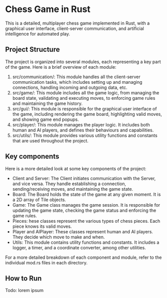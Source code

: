 # Chess Game in Rust
This is a detailed, multiplayer chess game implemented in Rust, with a graphical user interface, client-server communication, and artificial intelligence for automated play.
## Project Structure
The project is organized into several modules, each representing a key part of the game. Here is a brief overview of each module:

1. src/communication/: This module handles all the client-server communication tasks, which includes setting up and managing connections, handling incoming and outgoing data, etc.
2. src/game/: This module includes all the game logic, from managing the board state, validating and executing moves, to enforcing game rules and maintaining the game history.
3. src/gui/: This module is responsible for the graphical user interface of the game, including rendering the game board, highlighting valid moves, and showing game end popups.
4. src/player/: This module manages the player logic. It includes both human and AI players, and defines their behaviours and capabilities.
5. src/utils/: This module provides various utility functions and constants that are used throughout the project.
## Key components
Here is a more detailed look at some key components of the project:
- Client and Server: The Client initiates communication with the Server, and vice versa. They handle establishing a connection, sending/receiving moves, and maintaining the game state.
- Board: The Board holds the state of the game at any given moment. It is a 2D array of Tile objects.
- Game: The Game class manages the game session. It is responsible for updating the game state, checking the game status and enforcing the game rules.
- Pieces: hese classes represent the various types of chess pieces. Each piece knows its valid moves.
- Player and AIPlayer: These classes represent human and AI players. They decide which move to make and when.
- Utils: This module contains utility functions and constants. It includes a logger, a timer, and a coordinate converter, among other utilities.

For a more detailed breakdown of each component and module, refer to the individual mod.rs files in each directory.

## How to Run
Todo: lorem ipsum